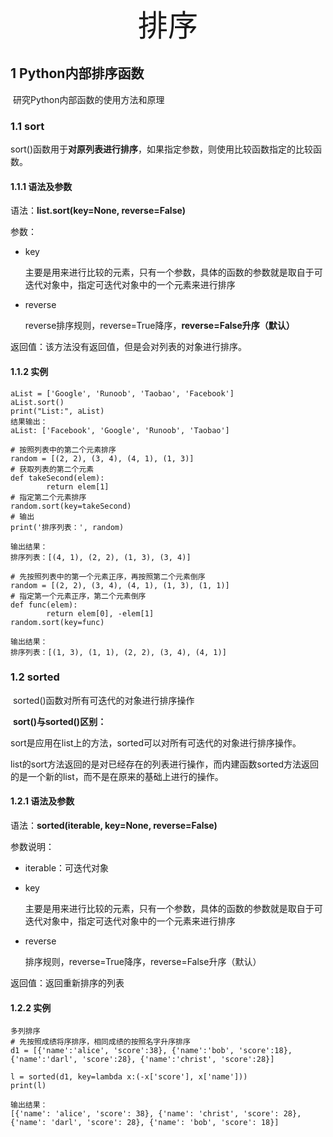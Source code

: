 <center><font size='60'>排序</font></center>

## 1 Python内部排序函数

​	研究Python内部函数的使用方法和原理

### 1.1 sort

sort()函数用于**对原列表进行排序**，如果指定参数，则使用比较函数指定的比较函数。

#### 1.1.1 语法及参数

语法：**list.sort(key=None, reverse=False)**

参数：

- key

  主要是用来进行比较的元素，只有一个参数，具体的函数的参数就是取自于可迭代对象中，指定可迭代对象中的一个元素来进行排序

- reverse

  reverse排序规则，reverse=True降序，**reverse=False升序（默认）**

返回值：该方法没有返回值，但是会对列表的对象进行排序。

#### 1.1.2 实例

```
aList = ['Google', 'Runoob', 'Taobao', 'Facebook']
aList.sort()
print("List:", aList)
结果输出：
aList: ['Facebook', 'Google', 'Runoob', 'Taobao']

# 按照列表中的第二个元素排序
random = [(2, 2), (3, 4), (4, 1), (1, 3)]
# 获取列表的第二个元素
def takeSecond(elem):
		return elem[1]
# 指定第二个元素排序
random.sort(key=takeSecond)
# 输出
print('排序列表：', random)

输出结果：
排序列表：[(4, 1), (2, 2), (1, 3), (3, 4)]

# 先按照列表中的第一个元素正序，再按照第二个元素倒序
random = [(2, 2), (3, 4), (4, 1), (1, 3), (1, 1)]
# 指定第一个元素正序，第二个元素倒序
def func(elem):
		return elem[0], -elem[1]
random.sort(key=func)

输出结果：
排序列表：[(1, 3), (1, 1), (2, 2), (3, 4), (4, 1)]

```



### 1.2 sorted

​	sorted()函数对所有可迭代的对象进行排序操作

​	**sort()与sorted()区别：**

​	sort是应用在list上的方法，sorted可以对所有可迭代的对象进行排序操作。

​	list的sort方法返回的是对已经存在的列表进行操作，而内建函数sorted方法返回的是一个新的list，而不是在原来的基础上进行的操作。

#### 1.2.1 语法及参数

语法：**sorted(iterable, key=None, reverse=False)**

参数说明：

- iterable：可迭代对象

- key

  主要是用来进行比较的元素，只有一个参数，具体的函数的参数就是取自于可迭代对象中，指定可迭代对象中的一个元素来进行排序

- reverse

  排序规则，reverse=True降序，reverse=False升序（默认）

返回值：返回重新排序的列表

#### 1.2.2 实例

```
多列排序
# 先按照成绩将序排序，相同成绩的按照名字升序排序
d1 = [{'name':'alice', 'score':38}, {'name':'bob', 'score':18}, {'name':'darl', 'score':28}, {'name':'christ', 'score':28}]

l = sorted(d1, key=lambda x:(-x['score'], x['name']))
print(l)

输出结果：
[{'name': 'alice', 'score': 38}, {'name': 'christ', 'score': 28}, {'name': 'darl', 'score': 28}, {'name': 'bob', 'score': 18}]
```

















